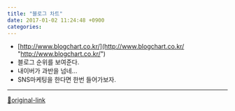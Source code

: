 ```yaml
---
title: "블로그 차트"
date: 2017-01-02 11:24:48 +0900
categories: 
---
```

  

- [http://www.blogchart.co.kr/](http://www.blogchart.co.kr/ "http://www.blogchart.co.kr/")
- 블로그 순위를 보여준다.
- 내이버가 과반을 넘네...
- SNS마케팅을 한다면 한번 들어가보자.

  




***
[🔗original-link](http://www.mins01.com/mh/tech/read/1050)